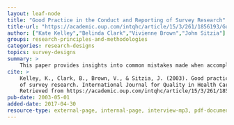 ```yaml
---
layout: leaf-node
title: "Good Practice in the Conduct and Reporting of Survey Research"
title-url: "https://academic.oup.com/intqhc/article/15/3/261/1856193/Good-practice-in-the-conduct-and-reporting-of"
author: ["Kate Kelley","Belinda Clark","Vivienne Brown","John Sitzia"]
groups: research-principles-and-methodologies
categories: research-designs
topics: survey-designs
summary: >
    This paper provides insights into common mistakes made when accomplishing survey-based research.
cite: >
    Kelley, K., Clark, B., Brown, V., & Sitzia, J. (2003). Good practice in the conduct and reporting
    of survey research. International Journal for Quality in Health Care, 15(3), 261-266.
    Retrieved from https://academic.oup.com/intqhc/article/15/3/261/1856193/Good-practice-in-the-conduct-and-reporting-of
pub-date: 2003-05-01
added-date: 2017-04-30
resource-type: external-page, internal-page, interview-mp3, pdf-document, video-course, or video
---
```

